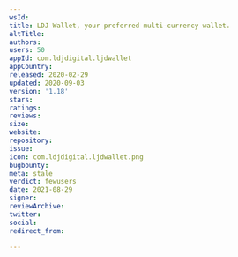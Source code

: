 ```yaml
---
wsId: 
title: LDJ Wallet, your preferred multi-currency wallet.
altTitle: 
authors: 
users: 50
appId: com.ldjdigital.ljdwallet
appCountry: 
released: 2020-02-29
updated: 2020-09-03
version: '1.18'
stars: 
ratings: 
reviews: 
size: 
website: 
repository: 
issue: 
icon: com.ldjdigital.ljdwallet.png
bugbounty: 
meta: stale
verdict: fewusers
date: 2021-08-29
signer: 
reviewArchive: 
twitter: 
social: 
redirect_from: 

---
```


